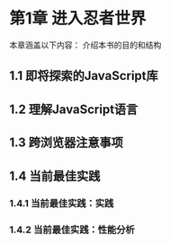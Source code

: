# 第1章 进入忍者世界 #
本章涵盖以下内容：
介绍本书的目的和结构

## 1.1 即将探索的JavaScript库 ##

## 1.2 理解JavaScript语言 ##

## 1.3 跨浏览器注意事项 ##

## 1.4 当前最佳实践 ##

### 1.4.1 当前最佳实践：实践 ###

### 1.4.2 当前最佳实践：性能分析 ###